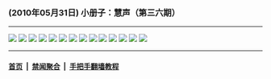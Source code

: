### (2010年05月31日) 小册子：慧声（第三六期） 

---

<img src="http://qikan.minghui.org/mhqkpage/qikanimage/2010/05/31/huisheng-b-36-pdf-online1.png"/> 

<img src="http://qikan.minghui.org/mhqkpage/qikanimage/2010/05/31/huisheng-b-36-pdf-online2.png"/> 

<img src="http://qikan.minghui.org/mhqkpage/qikanimage/2010/05/31/huisheng-b-36-pdf-online3.png"/> 

<img src="http://qikan.minghui.org/mhqkpage/qikanimage/2010/05/31/huisheng-b-36-pdf-online4.png"/> 

<img src="http://qikan.minghui.org/mhqkpage/qikanimage/2010/05/31/huisheng-b-36-pdf-online5.png"/> 

<img src="http://qikan.minghui.org/mhqkpage/qikanimage/2010/05/31/huisheng-b-36-pdf-online6.png"/> 

<img src="http://qikan.minghui.org/mhqkpage/qikanimage/2010/05/31/huisheng-b-36-pdf-online7.png"/> 

<img src="http://qikan.minghui.org/mhqkpage/qikanimage/2010/05/31/huisheng-b-36-pdf-online8.png"/> 

<img src="http://qikan.minghui.org/mhqkpage/qikanimage/2010/05/31/huisheng-b-36-pdf-online9.png"/> 

<img src="http://qikan.minghui.org/mhqkpage/qikanimage/2010/05/31/huisheng-b-36-pdf-online10.png"/> 

<img src="http://qikan.minghui.org/mhqkpage/qikanimage/2010/05/31/huisheng-b-36-pdf-online11.png"/> 

<img src="http://qikan.minghui.org/mhqkpage/qikanimage/2010/05/31/huisheng-b-36-pdf-online12.png"/> 

<img src="http://qikan.minghui.org/mhqkpage/qikanimage/2010/05/31/huisheng-b-36-pdf-online13.png"/> 

<img src="http://qikan.minghui.org/mhqkpage/qikanimage/2010/05/31/huisheng-b-36-pdf-online14.png"/> 



---

#### [首页](../../../..) &nbsp;|&nbsp; [禁闻聚合](https://github.com/gfw-breaker/banned-news) &nbsp;|&nbsp; [手把手翻墙教程](https://github.com/gfw-breaker/guides) 